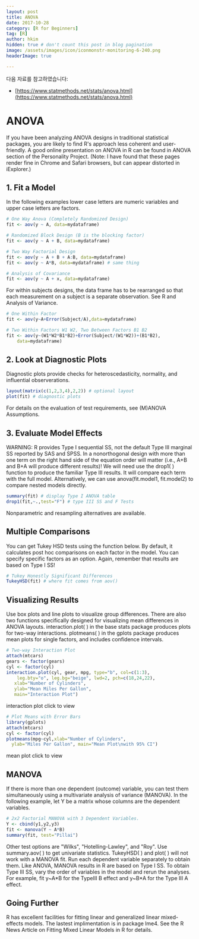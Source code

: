 ```yaml
---
layout: post  
title: ANOVA
date: 2017-10-28  
category: [R for Beginners]  
tag: [R]  
author: hkim  
hidden: true # don't count this post in blog pagination  
image: /assets/images/icon/iconmonstr-monitoring-6-240.png
headerImage: true

---
```


다음 자료를 참고하였습니다:  
- [https://www.statmethods.net/stats/anova.html](https://www.statmethods.net/stats/anova.html)

# ANOVA
If you have been analyzing ANOVA designs in traditional statistical packages, you are likely to find R's approach less coherent and user-friendly. A good online presentation on ANOVA in R can be found in ANOVA section of the Personality Project. (Note: I have found that these pages render fine in Chrome and Safari browsers, but can appear distorted in iExplorer.)

## 1. Fit a Model
In the following examples lower case letters are numeric variables and upper case letters are factors.

```r
# One Way Anova (Completely Randomized Design)
fit <- aov(y ~ A, data=mydataframe)

# Randomized Block Design (B is the blocking factor)
fit <- aov(y ~ A + B, data=mydataframe)

# Two Way Factorial Design
fit <- aov(y ~ A + B + A:B, data=mydataframe)
fit <- aov(y ~ A*B, data=mydataframe) # same thing

# Analysis of Covariance
fit <- aov(y ~ A + x, data=mydataframe)
```

For within subjects designs, the data frame has to be rearranged so that each measurement on a subject is a separate observation. See R and Analysis of Variance.

```r
# One Within Factor
fit <- aov(y~A+Error(Subject/A),data=mydataframe)

# Two Within Factors W1 W2, Two Between Factors B1 B2
fit <- aov(y~(W1*W2*B1*B2)+Error(Subject/(W1*W2))+(B1*B2),
  	data=mydataframe)
```

## 2. Look at Diagnostic Plots
Diagnostic plots provide checks for heteroscedasticity, normality, and influential observerations.

```r
layout(matrix(c(1,2,3,4),2,2)) # optional layout
plot(fit) # diagnostic plots
```

For details on the evaluation of test requirements, see (M)ANOVA Assumptions.

## 3. Evaluate Model Effects

WARNING: R provides Type I sequential SS, not the default Type III marginal SS reported by SAS and SPSS. In a nonorthogonal design with more than one term on the right hand side of the equation order will matter (i.e., A+B and B+A will produce different results)! We will need use the drop1( ) function to produce the familiar Type III results. It will compare each term with the full model. Alternatively, we can use anova(fit.model1, fit.model2) to compare nested models directly.

```r
summary(fit) # display Type I ANOVA table
drop1(fit,~.,test="F") # type III SS and F Tests
```

Nonparametric and resampling alternatives are available.

## Multiple Comparisons
You can get Tukey HSD tests using the function below. By default, it calculates post hoc comparisons on each factor in the model. You can specify specific factors as an option. Again, remember that results are based on Type I SS!

```r
# Tukey Honestly Significant Differences
TukeyHSD(fit) # where fit comes from aov()
```

## Visualizing Results
Use box plots and line plots to visualize group differences. There are also two functions specifically designed for visualizing mean differences in ANOVA layouts. interaction.plot( ) in the base stats package produces plots for two-way interactions. plotmeans( ) in the gplots package produces mean plots for single factors, and includes confidence intervals.

```r
# Two-way Interaction Plot
attach(mtcars)
gears <- factor(gears)
cyl <- factor(cyl)
interaction.plot(cyl, gear, mpg, type="b", col=c(1:3),
  	leg.bty="o", leg.bg="beige", lwd=2, pch=c(18,24,22),
   xlab="Number of Cylinders",
   ylab="Mean Miles Per Gallon",
   main="Interaction Plot")
```

interaction plot click to view

```r
# Plot Means with Error Bars
library(gplots)
attach(mtcars)
cyl <- factor(cyl)
plotmeans(mpg~cyl,xlab="Number of Cylinders",
  ylab="Miles Per Gallon", main="Mean Plot\nwith 95% CI")
```

mean plot click to view

## MANOVA
If there is more than one dependent (outcome) variable, you can test them simultaneously using a multivariate analysis of variance (MANOVA). In the following example, let Y be a matrix whose columns are the dependent variables.

```r
# 2x2 Factorial MANOVA with 3 Dependent Variables.
Y <- cbind(y1,y2,y3)
fit <- manova(Y ~ A*B)
summary(fit, test="Pillai")
```

Other test options are "Wilks", "Hotelling-Lawley", and "Roy". Use summary.aov( ) to get univariate statistics. TukeyHSD( ) and plot( ) will not work with a MANOVA fit. Run each dependent variable separately to obtain them. Like ANOVA, MANOVA results in R are based on Type I SS. To obtain Type III SS, vary the order of variables in the model and rerun the analyses. For example, fit y~A*B for the TypeIII B effect and y~B*A for the Type III A effect.

## Going Further
R has excellent facilities for fitting linear and generalized linear mixed-effects models. The lastest implimentation is in package lme4. See the R News Article on Fitting Mixed Linear Models in R for details.
